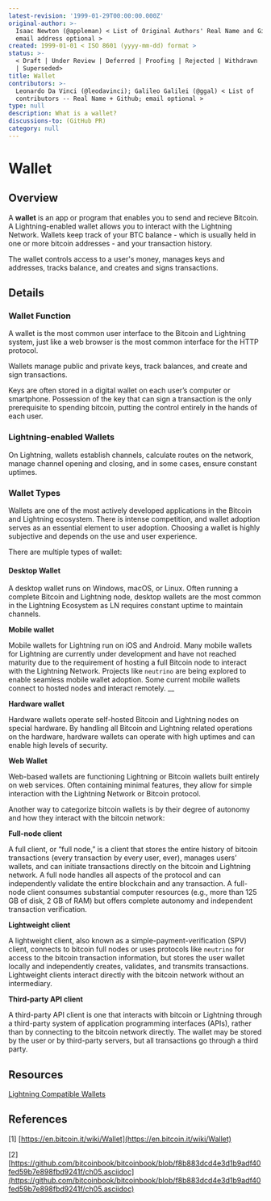 ```yaml
---
latest-revision: '1999-01-29T00:00:00.000Z'
original-author: >-
  Isaac Newton (@appleman) < List of Original Authors' Real Name and Github;
  email address optional >
created: 1999-01-01 < ISO 8601 (yyyy-mm-dd) format >
status: >-
  < Draft | Under Review | Deferred | Proofing | Rejected | Withdrawn | Accepted
  | Superseded>
title: Wallet
contributors: >-
  Leonardo Da Vinci (@leodavinci); Galileo Galilei (@ggal) < List of
  contributors -- Real Name + Github; email optional >
type: null
description: What is a wallet?
discussions-to: (GitHub PR)
category: null
---
```


# Wallet

## Overview

A **wallet** is an app or program that enables you to send and recieve Bitcoin. A Lightning-enabled wallet allows you to interact with the Lightning Network. Wallets keep track of your BTC balance - which is usually held in one or more bitcoin addresses - and your transaction history.

The wallet controls access to a user's money, manages keys and addresses, tracks balance, and creates and signs transactions.

## Details

### Wallet Function

A wallet is the most common user interface to the Bitcoin and Lightning system, just like a web browser is the most common interface for the HTTP protocol. 

Wallets manage public and private keys, track balances, and create and sign transactions. 

Keys are often stored in a digital wallet on each user’s computer or smartphone. Possession of the key that can sign a transaction is the only prerequisite to spending bitcoin, putting the control entirely in the hands of each user.

### Lightning-enabled Wallets

On Lightning, wallets establish channels, calculate routes on the network, manage channel opening and closing, and in some cases, ensure constant uptimes.

### Wallet Types

Wallets are one of the most actively developed applications in the Bitcoin and Lightning ecosystem. There is intense competition, and wallet adoption serves as an essential element to user adoption. Choosing a wallet is highly subjective and depends on the use and user experience. 

There are multiple types of wallet:

#### Desktop Wallet

A desktop wallet runs on Windows, macOS, or Linux. Often running a complete Bitcoin and Lightning node, desktop wallets are the most common in the Lightning Ecosystem as LN requires constant uptime to maintain channels.

**Mobile wallet**

Mobile wallets for Lightning run on iOS and Android. Many mobile wallets for Lightning are currently under development and have not reached maturity due to the requirement of hosting a full Bitcoin node to interact with the Lightning Network. Projects like `neutrino` are being explored to enable seamless mobile wallet adoption. Some current mobile wallets connect to hosted nodes and interact remotely. __

**Hardware wallet**

Hardware wallets operate self-hosted Bitcoin and Lightning nodes on special hardware. By handling all Bitcoin and Lightning related operations on the hardware, hardware wallets can operate with high uptimes and can enable high levels of security.

**Web Wallet**

Web-based wallets are functioning Lightning or Bitcoin wallets built entirely on web services. Often containing minimal features, they allow for simple interaction with the Lightning Network or Bitcoin protocol.

Another way to categorize bitcoin wallets is by their degree of autonomy and how they interact with the bitcoin network: 

**Full-node client**

A full client, or “full node,” is a client that stores the entire history of bitcoin transactions \(every transaction by every user, ever\), manages users’ wallets, and can initiate transactions directly on the bitcoin and Lightning network. A full node handles all aspects of the protocol and can independently validate the entire blockchain and any transaction. A full-node client consumes substantial computer resources \(e.g., more than 125 GB of disk, 2 GB of RAM\) but offers complete autonomy and independent transaction verification. 

**Lightweight client**

A lightweight client, also known as a simple-payment-verification \(SPV\) client, connects to bitcoin full nodes or uses protocols like `neutrino` for access to the bitcoin transaction information, but stores the user wallet locally and independently creates, validates, and transmits transactions. Lightweight clients interact directly with the bitcoin network without an intermediary. 

**Third-party API client** 

A third-party API client is one that interacts with bitcoin or Lightning through a third-party system of application programming interfaces \(APIs\), rather than by connecting to the bitcoin network directly. The wallet may be stored by the user or by third-party servers, but all transactions go through a third party.

## Resources

[Lightning Compatible Wallets](https://lightningnetworkstores.com/wallets)

## References

\[1\] [https://en.bitcoin.it/wiki/Wallet](https://en.bitcoin.it/wiki/Wallet)

\[2\] [https://github.com/bitcoinbook/bitcoinbook/blob/f8b883dcd4e3d1b9adf40fed59b7e898fbd9241f/ch05.asciidoc](https://github.com/bitcoinbook/bitcoinbook/blob/f8b883dcd4e3d1b9adf40fed59b7e898fbd9241f/ch05.asciidoc)

